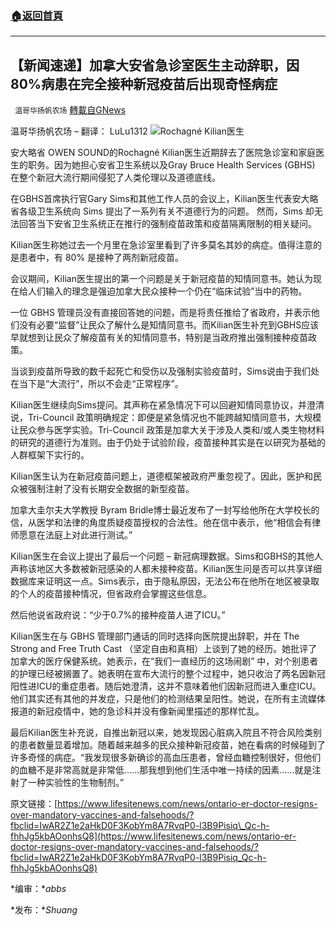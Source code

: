 ###  [:house:返回首頁](https://github.com/ourhimalayas/txt)
---


## 【新闻速递】加拿大安省急诊室医生主动辞职，因80%病患在完全接种新冠疫苗后出现奇怪病症
` 温哥华扬帆农场` [轉載自GNews](https://gnews.org/zh-hans/1579719/)

温哥华扬帆农场 – 翻译： LuLu1312
![](https://assets.gnews.org/wp-content/uploads/2021/10/20211007-Lulu1312-加拿大安省急诊室医生主动辞职，因为完全接种新冠疫苗后出现奇怪病症.jpg)Rochagné Kilian医生


安大略省 OWEN SOUND的Rochagné Kilian医生近期辞去了医院急诊室和家庭医生的职务。因为她担心安省卫生系统以及Gray Bruce Health Services (GBHS) 在整个新冠大流行期间侵犯了人类伦理以及道德底线。

在GBHS首席执行官Gary Sims和其他工作人员的会议上，Kilian医生代表安大略省各级卫生系统向 Sims 提出了一系列有关不道德行为的问题。 然而，Sims 却无法回答当下安省卫生系统正在推行的强制疫苗政策和疫苗隔离限制的相关疑问。

Kilian医生称她过去一个月里在急诊室里看到了许多莫名其妙的病症。值得注意的是患者中，有 80% 是接种了两剂新冠疫苗。

会议期间，Kilian医生提出的第一个问题是关于新冠疫苗的知情同意书。她认为现在给人们输入的理念是强迫加拿大民众接种一个仍在“临床试验”当中的药物。

一位 GBHS 管理员没有直接回答她的问题，而是将责任推给了省政府，并表示他们没有必要“监督”让民众了解什么是知情同意书。而Kilian医生补充到GBHS应该早就想到让民众了解疫苗有关的知情同意书，特别是当政府推出强制接种疫苗政策。

当谈到疫苗所导致的数千起死亡和受伤以及强制实验疫苗时，Sims说由于我们处在当下是“大流行”，所以不会走“正常程序”。

Kilian医生继续向Sims提问。其声称在紧急情况下可以回避知情同意协议，并澄清说，Tri-Council 政策明确规定：即便是紧急情况也不能跨越知情同意书，大规模让民众参与医学实验。Tri-Council 政策是加拿大关于涉及人类和/或人类生物材料的研究的道德行为准则。由于仍处于试验阶段，疫苗接种其实是在以研究为基础的人群框架下实行的。

Kilian医生认为在新冠疫苗问题上，道德框架被政府严重忽视了。因此，医护和民众被强制注射了没有长期安全数据的新型疫苗。

加拿大圭尔夫大学教授 Byram Bridle博士最近发布了一封写给他所在大学校长的信，从医学和法律的角度质疑疫苗授权的合法性。他在信中表示，他“相信会有律师愿意在法庭上对此进行测试。”

Kilian医生在会议上提出了最后一个问题 – 新冠病理数据。Sims和GBHS的其他人声称该地区大多数被新冠感染的人都未接种疫苗。Kilian医生问是否可以共享详细数据库来证明这一点。Sims表示，由于隐私原因，无法公布在他所在地区被录取的个人的疫苗接种情况，但省政府会掌握这些信息。

然后他说省政府说：“少于0.7%的接种疫苗人进了ICU。”

Kilian医生在与 GBHS 管理部门通话的同时选择向医院提出辞职，并在 The Strong and Free Truth Cast （坚定自由和真相）上谈到了她的经历。她批评了加拿大的医疗保健系统。她表示，在“我们一直经历的这场闹剧” 中，对个别患者的护理已经被搁置了。她表明在宣布大流行的整个过程中，她只收治了两名因新冠阳性进ICU的重症患者。随后她澄清，这并不意味着他们因新冠而进入重症ICU。他们其实还有其他的并发症，只是他们的检测结果呈阳性。她说，在所有主流媒体报道的新冠疫情中，她的急诊科并没有像新闻里描述的那样忙乱。

最后Kilian医生补充说，自推出新冠以来，她发现因心脏病入院且不符合风险类别的患者数量显着增加。随着越来越多的民众接种新冠疫苗，她在看病的时候碰到了许多奇怪的病症。“我发现很多新确诊的高血压患者，曾经血糖控制很好，但他们的血糖不是非常高就是非常低……那我想到他们生活中唯一持续的因素……就是注射了一种实验性的生物制剂。”

原文链接：[https://www.lifesitenews.com/news/ontario-er-doctor-resigns-over-mandatory-vaccines-and-falsehoods/?fbclid=IwAR2Z1e2aHkD0F3KobYm8A7RvqP0-l3B9Pisiq\_Qc-h-fhhJg5kbAOonhsQ8](https://www.lifesitenews.com/news/ontario-er-doctor-resigns-over-mandatory-vaccines-and-falsehoods/?fbclid=IwAR2Z1e2aHkD0F3KobYm8A7RvqP0-l3B9Pisiq_Qc-h-fhhJg5kbAOonhsQ8)

*编审：**abbs*

*发布：**Shuang*

